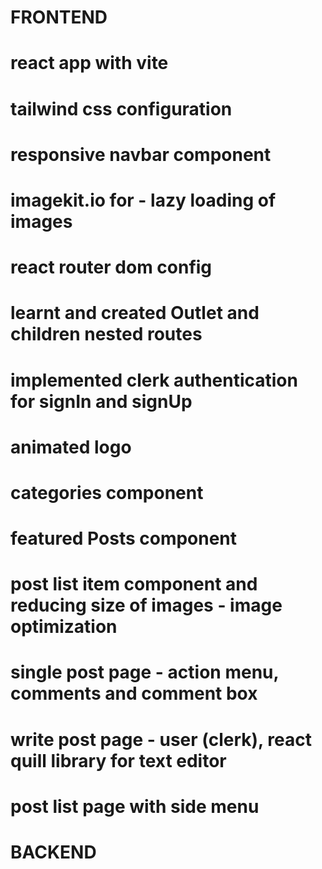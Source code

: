 # FRONTEND

# react app with vite
# tailwind css configuration
# responsive navbar component
# imagekit.io for - lazy loading of images 
# react router dom config
# learnt and created Outlet and children nested routes
# implemented clerk authentication for signIn and signUp
# animated logo
# categories component
# featured Posts component
# post list item component and reducing size of images - image optimization
# single post page - action menu, comments and comment box
# write post page - user (clerk), react quill library for text editor
# post list page with side menu


# BACKEND